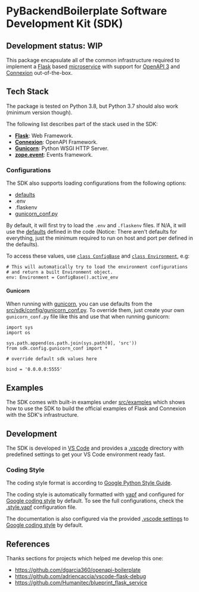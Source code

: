 # PyBackendBoilerplate Software Development Kit (SDK)

## Development status: WIP

This package encapsulate all of the common infrastructure required to implement a [Flask](https://flask.palletsprojects.com/) based [microservice](https://github.com/PyBackendBoilerplate/micro-service) with support for [OpenAPI 3](https://swagger.io/specification/) and [Connexion](https://github.com/zalando/connexion) out-of-the-box.

## Tech Stack

The package is tested on Python 3.8, but Python 3.7 should also work (minimum version though).

The following list describes part of the stack used in the SDK:
* **[Flask](https://flask.palletsprojects.com/)**: Web Framework.
* **[Connexion](https://github.com/zalando/connexion)**: OpenAPI Framework.
* **[Gunicorn](https://gunicorn.org/)**: Python WSGI HTTP Server.
* **[zope.event](https://zopeevent.readthedocs.io/)**: Events framework.

### Configurations

The SDK also supports loading configurations from the following options:
* [defaults](./src/sdk/config/constants.py#L36)
* .env
* .flaskenv
* [gunicorn_conf.py](./src/sdk/config/gunicorn_conf.py)

By default, it will first try to load the `.env` and `.flaskenv` files.
If N/A, it will use the [defaults](./src/sdk/config/constants.py#L36) defined in the code (Notice: There aren't defaults for everything, just the minimum required to run on host and port per defined in the defaults).

To access these values, use [`class ConfigBase`](./src/sdk/config/__init__.py#L19) and [`class Environment`](./src/sdk/config/environment.py#L15), e.g:
```
# This will automatically try to load the environment configurations 
# and return a built Environment object.
env: Environment = ConfigBase().active_env
```

#### Gunicorn

When running with [gunicorn](https://gunicorn.org/), you can use defaults from the [src/sdk/config/gunicorn_conf.py](./src/sdk/config/gunicorn_conf.py).
To override them, just create your own `gunicorn_conf.py` file like this and use that when running gunicorn:
```
import sys
import os

sys.path.append(os.path.join(sys.path[0], 'src'))
from sdk.config.gunicorn_conf import *

# override default sdk values here

bind = '0.0.0.0:5555'
```

## Examples

The SDK comes with built-in examples under [src/examples](./src/examples) which shows how to use the SDK to build the official examples of Flask and Connexion with the SDK's infrastructure.

## Development

The SDK is developed in [VS Code](https://code.visualstudio.com/) and provides a [.vscode](./.vscode) directory with predefined settings to get your VS Code environment ready fast.

### Coding Style

The coding style format is according to [Google Python Style Guide](https://google.github.io/styleguide/pyguide.html).

The coding style is automatically formatted with [yapf](https://github.com/google/yapf) and configured for [Google coding style](./.style.yapf#L7) by default.
To see the full configurations, check the [.style.yapf](./.style.yapf) configuration file.

The documentation is also configured via the provided [.vscode settings](./.vscode) to [Google coding style](./.vscode/settings.json#L9) by default.

## References

Thanks sections for projects which helped me develop this one:
* https://github.com/dgarcia360/openapi-boilerplate
* https://github.com/adriencaccia/vscode-flask-debug
* https://github.com/Humanitec/blueprint_flask_service